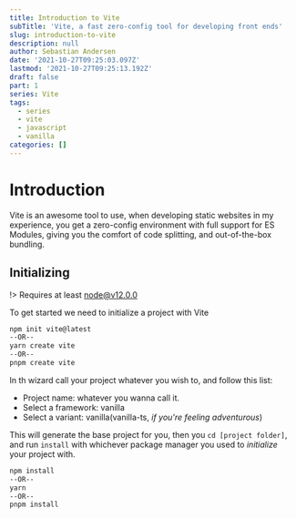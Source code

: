 ```yaml
---
title: Introduction to Vite
subTitle: 'Vite, a fast zero-config tool for developing front ends'
slug: introduction-to-vite
description: null
author: Sebastian Andersen
date: '2021-10-27T09:25:03.097Z'
lastmod: '2021-10-27T09:25:13.192Z'
draft: false
part: 1
series: Vite
tags:
  - series
  - vite
  - javascript
  - vanilla
categories: []
---
```


# Introduction
Vite is an awesome tool to use, when developing static websites in my experience, you get a zero-config environment with full support for ES Modules, giving you the comfort of code splitting, and out-of-the-box bundling.


## Initializing
!> Requires at least node@v12.0.0

To get started we need to initialize a project with Vite

```bash
npm init vite@latest
--OR--
yarn create vite
--OR--
pnpm create vite
```

In th wizard call your project whatever you wish to, and follow this list:
- Project name: whatever you wanna call it.
- Select a framework: vanilla
- Select a variant: vanilla(vanilla-ts, _if you're feeling adventurous_)

This will generate the base project for you, then you `cd [project folder]`, and run `install` with whichever package manager you used to _initialize_ your project with.

```bash
npm install
--OR--
yarn
--OR--
pnpm install
```
